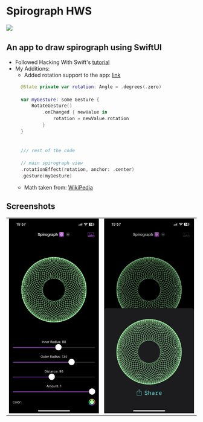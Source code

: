 # Spirograph HWS

![](https://img.shields.io/endpoint?url=https%3A%2F%2Fswiftpackageindex.com%2Fapi%2Fpackages%2Fgoogle%2Fgenerative-ai-swift%2Fbadge%3Ftype%3Dswift-versions)

## An app to draw spirograph using SwiftUI
- Followed Hacking With Swift's [tutorial](https://www.youtube.com/watch?v=V2fxC92HGnQ)
- My Additions:
  - Added rotation support to the app: [link](https://developer.apple.com/documentation/swiftui/rotategesture)
  ```swift
    @State private var rotation: Angle = .degrees(.zero)
    
    var myGesture: some Gesture {
        RotateGesture()
            .onChanged { newValue in
                rotation = newValue.rotation
            }
    }


    /// rest of the code

    // main spirograph view
    .rotationEffect(rotation, anchor: .center)
    .gesture(myGesture)
  ```
  - Math taken from: [WikiPedia](https://en.wikipedia.org/wiki/Spirograph#Mathematical_basis)

## Screenshots

<table>
  <tr>
    <td>
      <img src="https://raw.githubusercontent.com/c2p-cmd/SpirographHWS/main/Screenshots/ss1.png" alt="Screenshot 1" style="width: 100%; max-height: 600px; object-fit: contain;"/>
    </td>
    <td>
      <img src="https://raw.githubusercontent.com/c2p-cmd/SpirographHWS/main/Screenshots/ss2.png" alt="Screenshot 2" style="width: 100%; max-height: 600px; object-fit: contain;"/>
    </td>
  </tr>
</table>